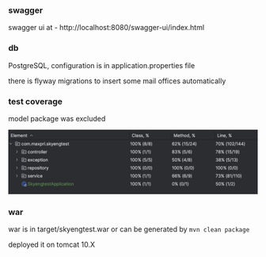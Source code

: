 ### swagger

swagger ui at - http://localhost:8080/swagger-ui/index.html

### db
PostgreSQL, configuration is in application.properties file

there is flyway migrations to insert some mail offices automatically

### test coverage
model package was excluded

![coverage](TestCoverage.jpeg "Covereage")

### war
war is in target/skyengtest.war
or can be generated by ```mvn clean package```
 
deployed it on tomcat 10.X


